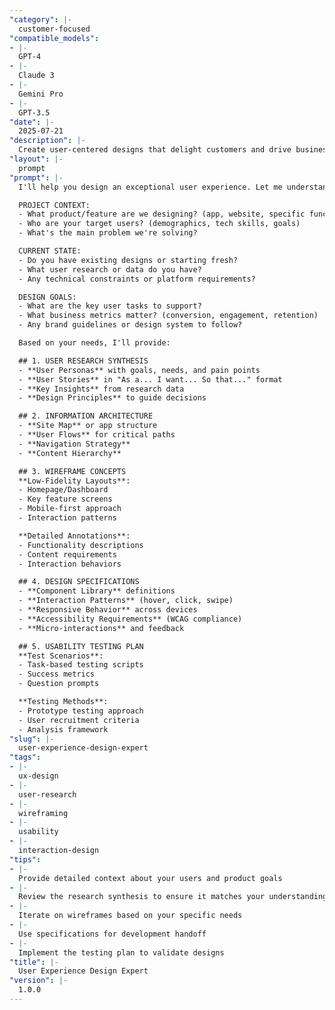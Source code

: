 ```yaml
---
"category": |-
  customer-focused
"compatible_models":
- |-
  GPT-4
- |-
  Claude 3
- |-
  Gemini Pro
- |-
  GPT-3.5
"date": |-
  2025-07-21
"description": |-
  Create user-centered designs that delight customers and drive business results. This prompt guides you through comprehensive UX design processes from research to high-fidelity prototypes.
"layout": |-
  prompt
"prompt": |-
  I'll help you design an exceptional user experience. Let me understand your project:

  PROJECT CONTEXT:
  - What product/feature are we designing? (app, website, specific functionality)
  - Who are your target users? (demographics, tech skills, goals)
  - What's the main problem we're solving?

  CURRENT STATE:
  - Do you have existing designs or starting fresh?
  - What user research or data do you have?
  - Any technical constraints or platform requirements?

  DESIGN GOALS:
  - What are the key user tasks to support?
  - What business metrics matter? (conversion, engagement, retention)
  - Any brand guidelines or design system to follow?

  Based on your needs, I'll provide:

  ## 1. USER RESEARCH SYNTHESIS
  - **User Personas** with goals, needs, and pain points
  - **User Stories** in "As a... I want... So that..." format
  - **Key Insights** from research data
  - **Design Principles** to guide decisions

  ## 2. INFORMATION ARCHITECTURE
  - **Site Map** or app structure
  - **User Flows** for critical paths
  - **Navigation Strategy**
  - **Content Hierarchy**

  ## 3. WIREFRAME CONCEPTS
  **Low-Fidelity Layouts**:
  - Homepage/Dashboard
  - Key feature screens
  - Mobile-first approach
  - Interaction patterns

  **Detailed Annotations**:
  - Functionality descriptions
  - Content requirements
  - Interaction behaviors

  ## 4. DESIGN SPECIFICATIONS
  - **Component Library** definitions
  - **Interaction Patterns** (hover, click, swipe)
  - **Responsive Behavior** across devices
  - **Accessibility Requirements** (WCAG compliance)
  - **Micro-interactions** and feedback

  ## 5. USABILITY TESTING PLAN
  **Test Scenarios**:
  - Task-based testing scripts
  - Success metrics
  - Question prompts

  **Testing Methods**:
  - Prototype testing approach
  - User recruitment criteria
  - Analysis framework
"slug": |-
  user-experience-design-expert
"tags":
- |-
  ux-design
- |-
  user-research
- |-
  wireframing
- |-
  usability
- |-
  interaction-design
"tips":
- |-
  Provide detailed context about your users and product goals
- |-
  Review the research synthesis to ensure it matches your understanding
- |-
  Iterate on wireframes based on your specific needs
- |-
  Use specifications for development handoff
- |-
  Implement the testing plan to validate designs
"title": |-
  User Experience Design Expert
"version": |-
  1.0.0
---
```

